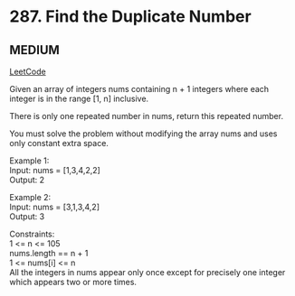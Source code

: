 # 287. Find the Duplicate Number

## MEDIUM

[LeetCode](https://leetcode.cn/problems/find-the-duplicate-number/)

Given an array of integers nums containing n + 1 integers where each integer is in the range [1, n] inclusive.

There is only one repeated number in nums, return this repeated number.

You must solve the problem without modifying the array nums and uses only constant extra space.

 

Example 1:\
Input: nums = [1,3,4,2,2]\
Output: 2

Example 2:\
Input: nums = [3,1,3,4,2]\
Output: 3
 

Constraints:\
1 <= n <= 105\
nums.length == n + 1\
1 <= nums[i] <= n\
All the integers in nums appear only once except for precisely one integer which appears two or more times.
